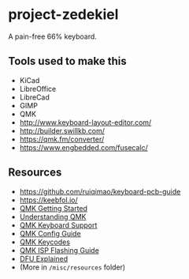 # project-zedekiel
A pain-free 66% keyboard.

## Tools used to make this
- KiCad
- LibreOffice
- LibreCad
- GIMP
- QMK
- http://www.keyboard-layout-editor.com/
- http://builder.swillkb.com/
- https://qmk.fm/converter/
- https://www.engbedded.com/fusecalc/

## Resources
- https://github.com/ruiqimao/keyboard-pcb-guide
- https://keebfol.io/
- [QMK Getting Started](https://github.com/qmk/qmk_firmware/blob/76189d9a282cc32bf2ff88a84a6374ebb8908433/docs/getting_started_introduction.md)
- [Understanding QMK](https://github.com/qmk/qmk_firmware/blob/76189d9a282cc32bf2ff88a84a6374ebb8908433/docs/understanding_qmk.md)
- [QMK Keyboard Support](https://beta.docs.qmk.fm/configurator/qmk-api/reference_configurator_support)
- [QMK Config Guide](https://beta.docs.qmk.fm/developing-qmk/c-development/hardware_avr)
- [QMK Keycodes](https://github.com/qmk/qmk_firmware/blob/76189d9a282cc32bf2ff88a84a6374ebb8908433/docs/keycodes.md)
- [QMK ISP Flashing Guide](https://beta.docs.qmk.fm/using-qmk/guides/keyboard-building/isp_flashing_guide)
- [DFU Explained](https://electronics.stackexchange.com/questions/299712/how-is-the-atmega32u4-chip-recognized-via-usb)
- (More in `/misc/resources` folder)